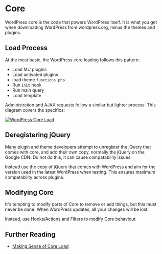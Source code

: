 # Core

WordPress core is the code that powers WordPress itself. It is what you get when downloading WordPress from wordpress.org, minus the themes and plugins.

## Load Process

At the most basic, the WordPress core loading follows this pattern:

 - Load MU plugins
 - Load activated plugins
 - load theme `functions.php`
 - Run `init` hook
 - Run main query
 - Load template

Administration and AJAX requests follow a similar but lighter process. This diagram covers the specifics:

[![WordPress Core Load](../assets/wordpress_core_load.png)](../assets/wordpress_core_load.png)

## Deregistering jQuery

Many plugin and theme developers attempt to unregister the jQuery that comes with core, and add their own copy, normally the jQuery on the Google CDN. Do not do this, it can cause compatability issues.

Instead use the copy of jQuery that comes with WordPress and aim for the version used in the latest WordPress when testing. This ensures maximum compatability across plugins.

## Modifying Core

It's tempting to modify parts of Core to remove or add things, but this must never be done. When WordPress updates, all your changes will be lost.

Instead, use Hooks/Actions and Filters to modify Core behaviour.

## Further Reading

 - [Making Sense of Core Load](http://www.rarst.net/wordpress/wordpress-core-load/)
